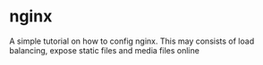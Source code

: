 # nginx
A simple tutorial on how to config nginx. This may consists of load balancing, expose static files and media files online
